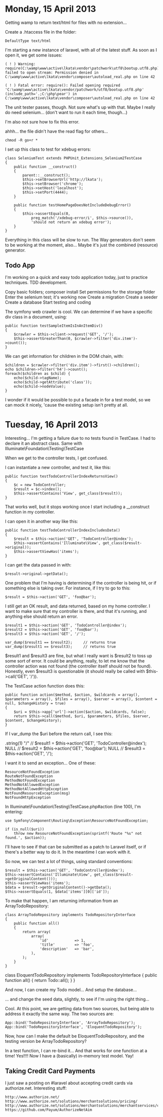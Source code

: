Monday, 15 April 2013 
===============================

Getting wamp to return text/html for files with no extension...

Create a .htaccess file in the folder:

    DefaultType text/html

I'm starting a new instance of laravel, with all of the latest stuff.
As soon as I open it, we get some issues:

    ( ! ) Warning: require(C:\wamp\www\active\lkata\vendor\patchwork\utf8\bootup.utf8.php): failed to open stream: Permission denied in C:\wamp\www\active\lkata\vendor\composer\autoload_real.php on line 42

    ( ! ) Fatal error: require(): Failed opening required 'C:\wamp\www\active\lkata\vendor/patchwork/utf8/bootup.utf8.php' (include_path='.;C:\php\pear') in C:\wamp\www\active\lkata\vendor\composer\autoload_real.php on line 42

The unit tester passes, though. Not sure what's up with that. Maybe I really do need selenium... (don't want to run it each time, though...)


I'm also not sure how to fix this error.

ahhh... the file didn't have the read flag for others...

    chmod -R go+r *

I set up this class to test for xdebug errors:

    class SeleniumTest extends PHPUnit_Extensions_Selenium2TestCase
    {
        public function __construct()
        {
            parent::__construct();
            $this->setBrowserUrl('http://lkata');
            $this->setBrowser('chrome');
            $this->setHost('localhost');
            $this->setPort(4444);
        }

        public function testHomePageDoesNotIncludeDebugError()
        {
            $this->assertEquals(0, 
                preg_match('/xdebug-error/i', $this->source()), 
                'should not return an xdebug error');
        }
    }

Everything in this class will be slow to run.
The Way generators don't seem to be working at the moment, also...
Maybe it's just the combined (resource) generator.

Todo App
------------

I'm working on a quick and easy todo application today, just to practice techniques. TDD development.

Copy basic folders; composer install
Set permissions for the storage folder
Enter the selenium test; it's working now
Create a migration
Create a seeder
Create a database
Start testing and coding

The symfony web crawler is cool. We can determine if we have a specific div class in a document, using:

    public function testSampleItemIsInAnItemDiv()
    {
        $crawler = $this->client->request('GET', '/');
        $this->assertGreaterThan(0, $crawler->filter('div.item')->count());
    }

We can get information for children in the DOM chain, with:

    $children = $crawler->filter('div.item')->first()->children();
    echo $children->filter('h4')->count();
    foreach($children as $child) {
        echo($child->tagName);
        echo($child->getAttribute('class'));
        echo($child->nodeValue);
    }

I wonder if it would be possible to put a facade in for a test model, so we can mock it nicely, 'cause the existing setup isn't pretty at all.




Tuesday, 16 April 2013 
===============================

Interesting... I'm getting a failure due to no tests found in TestCase. I had to declare it an abstract class. Same with Illuminate\Foundation\Testing\TestCase

When we get to the controller tests, I get confused.

I can instantiate a new controller, and test it, like this:

    public function testTodoControllerIndexReturnsView()
    {
        $c = new TodoController;
        $result = $c->index();
        $this->assertContains('View', get_class($result));
    }

That works well, but it stops working once I start including a __construct function in my controller. 

I can open it in another way like this:

    public function testTodoControllerIndexIncludesData()
    {
        $result = $this->action('GET', 'TodoController@index');
        $this->assertContains('Illuminate\View', get_class($result->original));
        $this->assertViewHas('items');
    }

I can get the data passed in with:

    $result->original->getData();

One problem that I'm having is determining if the controller is being hit, or if something else is taking over. For instance, if I try to go to this:

    $result = $this->action('GET', 'foo@bar');

I still get an OK result, and data returned, based on my home controller. I want to make sure that my controller is there, and that it's running, and anything else should return an error.

    $result1 = $this->action('GET', 'TodoController@index');
    $result2 = $this->action('GET', 'foo@bar');
    $result3 = $this->action('GET', '/');

    var_dump($result1 == $result2);     // returns true
    var_dump($result1 == $result3);     // returns true

$result1 and $result3 are fine, but what I really want is $result2 to toss up some sort of error. It could be anything, really, to let me know that the controller action was not found (the controller itself should not be found). Honestly, even $result3 is questionable (it should really be called with $this->call('GET', '/')).

The TestCase action function does this:

    public function action($method, $action, $wildcards = array(), $parameters = array(), $files = array(), $server = array(), $content = null, $changeHistory = true)
    {
        $uri = $this->app['url']->action($action, $wildcards, false);
        return $this->call($method, $uri, $parameters, $files, $server, $content, $changeHistory);
    }

If I var_dump the $uri before the return call, I see this:

.string(1) "/"    // $result1 = $this->action('GET', 'TodoController@index');
NULL              // $result2 = $this->action('GET', 'foo@bar');
NULL              // $result3 = $this->action('GET', '/');

I want it to send an exception... One of these:

    ResourceNotFoundException
    RouteNotFoundException
    MethodNotFoundException
    MethodNotAllowedException
    MethodNotAllowedHttpException
    NotFoundResourceException(msg)
    NotFoundHttpException

In Illuminate\Foundation\Testing\TestCase.php#action (line 100), I'm entering:

    use Symfony\Component\Routing\Exception\ResourceNotFoundException;

    if (is_null($uri))
        throw new ResourceNotFoundException(sprintf('Route "%s" not found.', $action));

I'll have to see if that can be submitted as a patch to Laravel itself, or if there's a better way to do it. In the meantime I can work with it.

So now, we can test a lot of things, using standard conventions:

    $result = $this->action('GET', 'TodoController@index');
    $this->assertContains('Illuminate\View', get_class($result->getOriginalContent()));
    $this->assertViewHas('items');
    $data = $result->getOriginalContent()->getData();
    $this->assertEquals(1, $data['items'][0]['id']);

To make that happen, I am returning information from an ArrayTodoRepository:

    class ArrayTodoRepository implements TodoRepositoryInterface
    {
        public function all()     
        {
            return array(
                array(
                    'id'            => 1,
                    'title'         => 'foo',
                    'description'   => 'bar',
                ),
            );
        }
    }

class EloquentTodoRepository implements TodoRepositoryInterface
{
    public function all()     { return Todo::all(); }
}

And now, I can create my Todo model...
And setup the database...

... and change the seed data, slightly, to see if I'm using the right thing...

Cool. At this point, we are getting data from two sources, but being able to address it exactly the same way. The two sources are:

    App::bind('TodoRepositoryInterface', 'ArrayTodoRepository');
    App::bind('TodoRepositoryInterface', 'EloquentTodoRepository');

Now, how can I make the default be EloquentTodoRepository, and the testing version be ArrayTodoRepository?

In a test function, I can re-bind it... And that works for one function at a time! Yes!!!! Now I have a (basically) in-memory test model. Yay!


Taking Credit Card Payments
-----------------------------

I just saw a posting on #laravel about accepting credit cards via authorize.net. Interesting stuff:

    http://www.authorize.net/
    http://www.authorize.net/solutions/merchantsolutions/pricing/
    http://www.authorize.net/solutions/merchantsolutions/merchantservices/cim/
    https://github.com/Payum/AuthorizeNetAim

